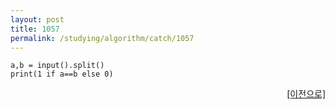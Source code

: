 ```yaml
---
layout: post
title: 1057
permalink: /studying/algorithm/catch/1057
---
```


```
a,b = input().split()
print(1 if a==b else 0)

```
  
    
    
<div style="text-align: right"> <a href = 'https://namhyo01.github.io/studying/algorithm/catch'> [이전으로] </a> </div>
